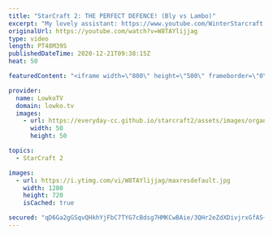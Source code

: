 ```yaml
---
title: "StarCraft 2: THE PERFECT DEFENCE! (Bly vs Lambo)"
excerpt: "My lovely assistant: https://www.youtube.com/WinterStarcraft Lambo on YouTube: https://www.youtube.com/Lambokingx Bly on YouTube: https://www.youtube.com/BlyOnFire  Become a YouTube member: https://lowko.tv/join Support my work on Patreon: http://www.patreon.com/lowkotv  My second channel: http://lowko.tv/morelowko"
originalUrl: https://youtube.com/watch?v=W8TAYlijjag
type: video
length: PT48M39S
publishedDateTime: 2020-12-21T09:38:15Z
heat: 50

featuredContent: "<iframe width=\"800\" height=\"500\" frameborder=\"0\" src=\"https://www.youtube.com/embed/W8TAYlijjag\" allow=\"accelerometer; autoplay; encrypted-media; gyroscope; picture-in-picture\" allowfullscreen></iframe>"

provider:
  name: LowkoTV
  domain: lowko.tv
  images:
    - url: https://everyday-cc.github.io/starcraft2/assets/images/organizations/lowko.tv-50x50.jpg
      width: 50
      height: 50

topics:
  - StarCraft 2

images:
  - url: https://i.ytimg.com/vi/W8TAYlijjag/maxresdefault.jpg
    width: 1280
    height: 720
    isCached: true

secured: "qD6Ga2gGSqvQHkhYjFbC7TYG7cBdsg7HMKCwBAie/3QHr2eZdXDivjrxGfAS+aCQjQz5cV5QhULLQY+u6pdMKPseCITT1pIxnVp2rSNCUqDpY0icl74EO+Jzr0rRQC+/vpUvC0tYLTTdnI6iGA7gmkHenJoLYl//EeusRyWLRvHYC+b77/ISutVuetCERA+ZsdLvS/GcvO+hWdyP/J6Y7JS2ivRFAdjGHEDgsXa5TQa9UHDnUvfIVC5JZnWyxuMlyX3/UzHSSvRyEBi9+ggxrGNKT4JZa65F6TJsx2rkHwezXCL5kSboFsYz4SLJlKjxTTZbDhRTt43YMukV5vvOLj4YhUqtYsTGKzaDD+fOgkhsAZ+N3xhDjcvHzmet3eoEulSm4y2uxjjatGANx+PmIkC4l0vRHTjj3K+jYDFwqPI=;HJyQGVfNl7d/l4lLAql29g=="
---
```


